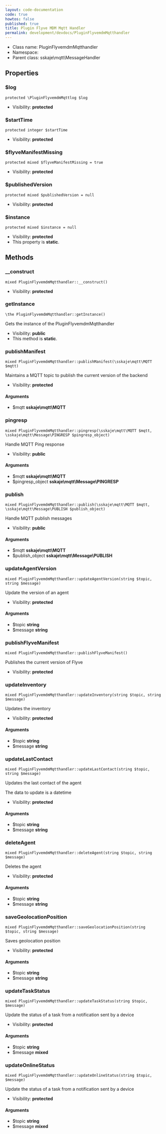 ```yaml
---
layout: code-documentation
code: true
howtos: false
published: true
title: Plugin Flyve MDM Mqtt Handler
permalink: development/devdocs/PluginFlyvemdmMqtthandler
---
```


* Class name: PluginFlyvemdmMqtthandler
* Namespace:
* Parent class: sskaje\mqtt\MessageHandler





Properties
----------


### $log

    protected \PluginFlyvemdmMqttlog $log





* Visibility: **protected**


### $startTime

    protected integer $startTime





* Visibility: **protected**


### $flyveManifestMissing

    protected mixed $flyveManifestMissing = true





* Visibility: **protected**


### $publishedVersion

    protected mixed $publishedVersion = null





* Visibility: **protected**


### $instance

    protected mixed $instance = null





* Visibility: **protected**
* This property is **static**.


Methods
-------


### __construct

    mixed PluginFlyvemdmMqtthandler::__construct()





* Visibility: **protected**




### getInstance

    \the PluginFlyvemdmMqtthandler::getInstance()

Gets the instance of the PluginFlyvemdmMqtthandler



* Visibility: **public**
* This method is **static**.




### publishManifest

    mixed PluginFlyvemdmMqtthandler::publishManifest(\sskaje\mqtt\MQTT $mqtt)

Maintains a MQTT topic to publish the current version of the backend



* Visibility: **protected**


#### Arguments
* $mqtt **sskaje\mqtt\MQTT**



### pingresp

    mixed PluginFlyvemdmMqtthandler::pingresp(\sskaje\mqtt\MQTT $mqtt, \sskaje\mqtt\Message\PINGRESP $pingresp_object)

Handle MQTT Ping response



* Visibility: **public**


#### Arguments
* $mqtt **sskaje\mqtt\MQTT**
* $pingresp_object **sskaje\mqtt\Message\PINGRESP**



### publish

    mixed PluginFlyvemdmMqtthandler::publish(\sskaje\mqtt\MQTT $mqtt, \sskaje\mqtt\Message\PUBLISH $publish_object)

Handle MQTT publish messages



* Visibility: **public**


#### Arguments
* $mqtt **sskaje\mqtt\MQTT**
* $publish_object **sskaje\mqtt\Message\PUBLISH**



### updateAgentVersion

    mixed PluginFlyvemdmMqtthandler::updateAgentVersion(string $topic, string $message)

Update the version of an agent



* Visibility: **protected**


#### Arguments
* $topic **string**
* $message **string**



### publishFlyveManifest

    mixed PluginFlyvemdmMqtthandler::publishFlyveManifest()

Publishes the current version of Flyve



* Visibility: **protected**




### updateInventory

    mixed PluginFlyvemdmMqtthandler::updateInventory(string $topic, string $message)

Updates the inventory



* Visibility: **protected**


#### Arguments
* $topic **string**
* $message **string**



### updateLastContact

    mixed PluginFlyvemdmMqtthandler::updateLastContact(string $topic, string $message)

Updates the last contact of the agent

The data to update is a datetime

* Visibility: **protected**


#### Arguments
* $topic **string**
* $message **string**



### deleteAgent

    mixed PluginFlyvemdmMqtthandler::deleteAgent(string $topic, string $message)

Deletes the agent



* Visibility: **protected**


#### Arguments
* $topic **string**
* $message **string**



### saveGeolocationPosition

    mixed PluginFlyvemdmMqtthandler::saveGeolocationPosition(string $topic, string $message)

Saves geolocation position



* Visibility: **protected**


#### Arguments
* $topic **string**
* $message **string**



### updateTaskStatus

    mixed PluginFlyvemdmMqtthandler::updateTaskStatus(string $topic, $message)

Update the status of a task from a notification sent by a device



* Visibility: **protected**


#### Arguments
* $topic **string**
* $message **mixed**



### updateOnlineStatus

    mixed PluginFlyvemdmMqtthandler::updateOnlineStatus(string $topic, $message)

Update the status of a task from a notification sent by a device



* Visibility: **protected**


#### Arguments
* $topic **string**
* $message **mixed**
